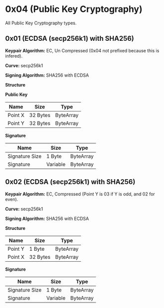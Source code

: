 # 0x04 (Public Key Cryptography)
All Public Key Cryptography types.

## 0x01 (ECDSA (secp256k1) with SHA256)
**Keypair Algorithm:** EC, Un Compressed (0x04 not prefixed because this is infered). 

**Curve:** secp256k1

**Signing Algorithm:** SHA256 with ECDSA

**Structure**

**Public Key**

Name | Size | Type
--- | --- | ---
Point X| 32 Bytes |  ByteArray
Point Y| 32 Bytes |  ByteArray

**Signature**

Name | Size | Type
--- | --- | ---
Signature Size | 1 Byte |  ByteArray
Signature | Variable |  ByteArray

## 0x02 (ECDSA (secp256k1) with SHA256)
**Keypair Algorithm:** EC, Compressed (Point Y is 03 if Y is odd, and 02 for even). 

**Curve:** secp256k1

**Signing Algorithm:** SHA256 with ECDSA

**Structure**

Name | Size | Type
--- | --- | ---
Point Y | 1 Byte |  ByteArray
Point X | 32 Bytes |  ByteArray

**Signature**

Name | Size | Type
--- | --- | ---
Signature Size | 1 Byte |  ByteArray
Signature | Variable |  ByteArray

